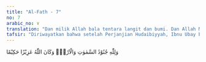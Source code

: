 ```yaml
---
title: "Al-Fath - 7"
no: 7
arabic_no: ٧
translation: "Dan milik Allah bala tentara langit dan bumi. Dan Allah Mahaperkasa, Mahabijaksana. "
tafsir: "Diriwayatkan bahwa setelah Perjanjian Hudaibiyyah, Ibnu Ubay berkata, \"Apakah Muhammad mengira bahwa setelah terjadi perdamaian Hudaibiyyah, ia tidak mempunyai musuh lagi? Bukankah masih ada kerajaan Persia dan Romawi?\" Maka turunlah ayat ini yang menerangkan bahwa Allah mempunyai tentara langit dan bumi, yang dapat mengalahkan tentara atau kekuatan apa pun jika Dia menghendakinya.\n\nOrang-orang munafik dan orang-orang musyrik tidak akan dapat menantang kekuasaan dan kehendak Allah karena Dia mempunyai tentara yang kuat di langit dan di bumi, yang terdiri dari malaikat, jin, manusia, petir yang dahsyat, angin kencang, banjir, gempa yang dahsyat, dan sebagainya. Semuanya itu dapat dikerahkan Allah kapan saja Dia kehendaki untuk menghancurkan orang-orang yang ingkar kepada-Nya.\n\nDalam ayat 4 telah diterangkan pula bahwa Allah mempunyai tentara di langit dan di bumi. Dalam ayat ini diulang lagi perkataan tersebut. Fungsinya ialah untuk menjelaskan bahwa Allah mempunyai tentara untuk menyampaikan rahmat dan menurunkan azab-Nya. Ayat 4 menerangkan tentara yang menyampaikan nikmat, sedangkan ayat ini menerangkan tentara yang menurunkan azab.\n\nPada akhir ayat ini diterangkan bahwa Allah Mahaperkasa, tidak ada sesuatu pun yang dapat mengalahkan dan menandingi-Nya. Dia Mahabijaksana melakukan segala macam tindakan sesuai dengan faedah dan manfaatnya."
---
```


وَلِلّٰهِ جُنُوْدُ السَّمٰوٰتِ وَالْاَرْضِۗ وَكَانَ اللّٰهُ عَزِيْزًا حَكِيْمًا
